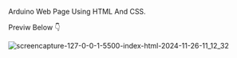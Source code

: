Arduino Web Page Using HTML And CSS.

Previw Below 👇

![screencapture-127-0-0-1-5500-index-html-2024-11-26-11_12_32](https://github.com/user-attachments/assets/36bc6ca0-08d4-46fc-92fc-a21e928dc5cb)
